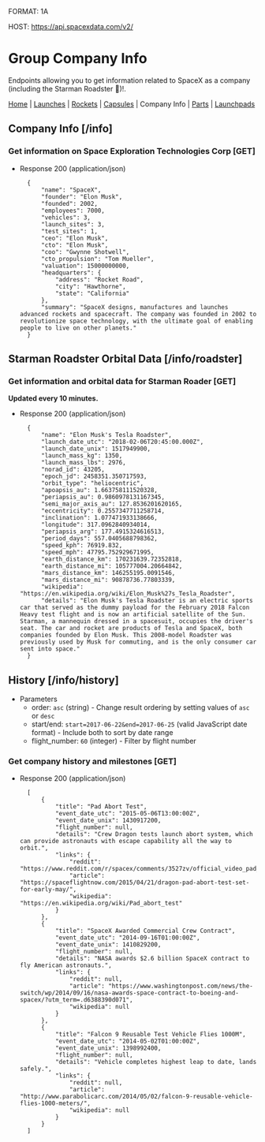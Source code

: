 FORMAT: 1A

HOST: https://api.spacexdata.com/v2/

# Group Company Info

Endpoints allowing you to get information related to SpaceX as a company (including the Starman Roadster 🚗)!.

[Home](https://github.com/r-spacex/SpaceX-API/blob/master/docs/home.md)
 | [Launches](https://github.com/r-spacex/SpaceX-API/blob/master/docs/launches.md)
 | [Rockets](https://github.com/r-spacex/SpaceX-API/blob/master/docs/rockets.md)
 | [Capsules](https://github.com/r-spacex/SpaceX-API/blob/master/docs/capsules.md)
 | Company Info
 | [Parts](https://github.com/r-spacex/SpaceX-API/blob/master/docs/parts.md)
 | [Launchpads](https://github.com/r-spacex/SpaceX-API/blob/master/docs/launchpads.md)

## Company Info [/info]

### Get information on Space Exploration Technologies Corp [GET]

+ Response 200 (application/json)

        {
            "name": "SpaceX",
            "founder": "Elon Musk",
            "founded": 2002,
            "employees": 7000,
            "vehicles": 3,
            "launch_sites": 3,
            "test_sites": 1,
            "ceo": "Elon Musk",
            "cto": "Elon Musk",
            "coo": "Gwynne Shotwell",
            "cto_propulsion": "Tom Mueller",
            "valuation": 15000000000,
            "headquarters": {
                "address": "Rocket Road",
                "city": "Hawthorne",
                "state": "California"
            },
            "summary": "SpaceX designs, manufactures and launches advanced rockets and spacecraft. The company was founded in 2002 to revolutionize space technology, with the ultimate goal of enabling people to live on other planets."
        }

## Starman Roadster Orbital Data [/info/roadster]

### Get information and orbital data for Starman Roader [GET]
**Updated every 10 minutes.**

+ Response 200 (application/json)

        {
            "name": "Elon Musk's Tesla Roadster",
            "launch_date_utc": "2018-02-06T20:45:00.000Z",
            "launch_date_unix": 1517949900,
            "launch_mass_kg": 1350,
            "launch_mass_lbs": 2976,
            "norad_id": 43205,
            "epoch_jd": 2458351.350717593,
            "orbit_type": "heliocentric",
            "apoapsis_au": 1.663758111520328,
            "periapsis_au": 0.9860978131167345,
            "semi_major_axis_au": 127.8536201620165,
            "eccentricity": 0.2557347711258714,
            "inclination": 1.077471933138666,
            "longitude": 317.0962840934014,
            "periapsis_arg": 177.4915324616513,
            "period_days": 557.0405688798362,
            "speed_kph": 76919.832,
            "speed_mph": 47795.752929671995,
            "earth_distance_km": 170231639.72352818,
            "earth_distance_mi": 105777004.20664842,
            "mars_distance_km": 146255195.0091546,
            "mars_distance_mi": 90878736.77803339,
            "wikipedia": "https://en.wikipedia.org/wiki/Elon_Musk%27s_Tesla_Roadster",
            "details": "Elon Musk's Tesla Roadster is an electric sports car that served as the dummy payload for the February 2018 Falcon Heavy test flight and is now an artificial satellite of the Sun. Starman, a mannequin dressed in a spacesuit, occupies the driver's seat. The car and rocket are products of Tesla and SpaceX, both companies founded by Elon Musk. This 2008-model Roadster was previously used by Musk for commuting, and is the only consumer car sent into space."
        }

## History [/info/history]

+ Parameters
    + order: `asc` (string) - Change result ordering by setting values of `asc` or `desc`
    + start/end: `start=2017-06-22&end=2017-06-25` (valid JavaScript date format) - Include both to sort by date range
    + flight_number: `60` (integer) - Filter by flight number

### Get company history and milestones [GET]

+ Response 200 (application/json) 

        [
            {
                "title": "Pad Abort Test",
                "event_date_utc": "2015-05-06T13:00:00Z",
                "event_date_unix": 1430917200,
                "flight_number": null,
                "details": "Crew Dragon tests launch abort system, which can provide astronauts with escape capability all the way to orbit.",
                "links": {
                    "reddit": "https://www.reddit.com/r/spacex/comments/3527zv/official_video_pad_abort_test_2015/",
                    "article": "https://spaceflightnow.com/2015/04/21/dragon-pad-abort-test-set-for-early-may/",
                    "wikipedia": "https://en.wikipedia.org/wiki/Pad_abort_test"
                }
            },
            {
                "title": "SpaceX Awarded Commercial Crew Contract",
                "event_date_utc": "2014-09-16T01:00:00Z",
                "event_date_unix": 1410829200,
                "flight_number": null,
                "details": "NASA awards $2.6 billion SpaceX contract to fly American astronauts.",
                "links": {
                    "reddit": null,
                    "article": "https://www.washingtonpost.com/news/the-switch/wp/2014/09/16/nasa-awards-space-contract-to-boeing-and-spacex/?utm_term=.d6388390d071",
                    "wikipedia": null
                }
            },
            {
                "title": "Falcon 9 Reusable Test Vehicle Flies 1000M",
                "event_date_utc": "2014-05-02T01:00:00Z",
                "event_date_unix": 1398992400,
                "flight_number": null,
                "details": "Vehicle completes highest leap to date, lands safely.",
                "links": {
                    "reddit": null,
                    "article": "http://www.parabolicarc.com/2014/05/02/falcon-9-reusable-vehicle-flies-1000-meters/",
                    "wikipedia": null
                }
            }
        ]
